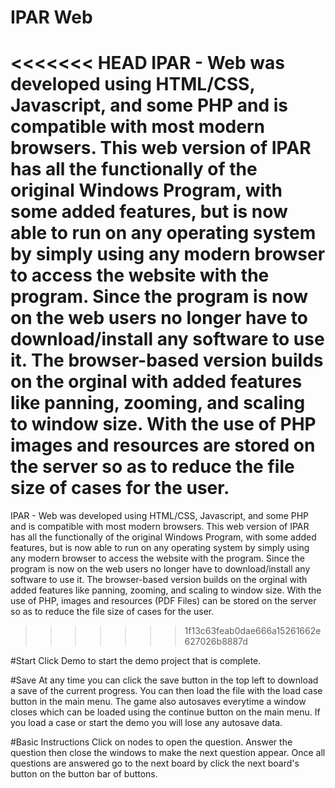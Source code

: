 # IPAR Web
<<<<<<< HEAD
IPAR - Web was developed using HTML/CSS, Javascript, and some PHP and is compatible with most modern browsers. This web version of IPAR has all the functionally of the original Windows Program, with some added features, but is now able to run on any operating system by simply using any modern browser to access the website with the program. Since the program is now on the web users no longer have to download/install any software to use it. The browser-based version builds on the orginal with added features like panning, zooming, and scaling to window size. With the use of PHP images and resources are stored on the server so as to reduce the file size of cases for the user.
=======
IPAR - Web was developed using HTML/CSS, Javascript, and some PHP and is compatible with most modern browsers. This web version of IPAR has all the functionally of the original Windows Program, with some added features, but is now able to run on any operating system by simply using any modern browser to access the website with the program. Since the program is now on the web users no longer have to download/install any software to use it. The browser-based version builds on the orginal with added features like panning, zooming, and scaling to window size. With the use of PHP, images and resources (PDF Files) can be stored on the server so as to reduce the file size of cases for the user.
>>>>>>> 1f13c63feab0dae666a15261662e627026b8887d


#Start
Click Demo to start the demo project that is complete.

#Save
At any time you can click the save button in the top left to download a save of the current progress. You can then load the file with the load case button in the main menu. The game also autosaves everytime a window closes which can be loaded using the continue button on the main menu. If you load a case or start the demo you will lose any autosave data.

#Basic Instructions
Click on nodes to open the question. Answer the question then close the windows to make the next question appear. Once all questions are answered go to the next board by click the next board's button on the button bar of buttons.
